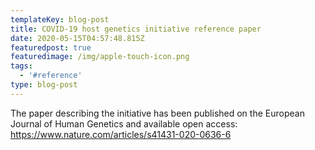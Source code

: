 ```yaml
---
templateKey: blog-post
title: COVID-19 host genetics initiative reference paper
date: 2020-05-15T04:57:48.815Z
featuredpost: true
featuredimage: /img/apple-touch-icon.png
tags:
  - '#reference'
type: blog-post
---
```

The paper describing the initiative has been published on the European Journal of Human Genetics and available open access: <https://www.nature.com/articles/s41431-020-0636-6>